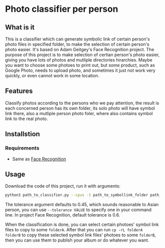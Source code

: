 # Photo classifier per person

## What is it
This is a classifier which can generate symbolic link of certain person's photo files in specified folder, to make the selection of certain person's photo easier. 
It's based on Adam Geitgey's Face Recognition project.
The purpose of this project is to make selection of certian person's photo easier, giving you have lots of photos and mutliple directories hirarchies.
Maybe you want to choose some photoes to print out, but some product, such as Google Photo, needs to upload photo, and sometimes it just not work very quickly, or even cannot work in some location.

## Features
Classify photos according to the persons who we pay attention, the result is each concerned person has its own folder, its solo photo will have symbol link there, also a mutliple person photo foler, where also contains symbol link to the real photo.

## Installstion

### Requirements
  * Same as [Face Recognition](https://github.com/ageitgey/face_recognition)

## Usage
Download the code of this project, run it with arguments:
```bash
python3 path_to_classifier.py --cpus -1 path_to_symbollink_folder path_to_single_target_persons_photoes_folder path_to_photoes_to_classify
```
The tolerance argument defaults to 0.45, which sounds reasonable to Asian person, you can use `--tolerance VALUE` to specify one in your command line. In project Face Recognition, default tolerance is 0.6. 

When the classification is done, you can select certain photoes' symbol link files to copy to some `folderA`.
After that you can run `cp -rL folderA folderB` to copy these selected symbol link files' photoes to some `folderB`, then you can use them to publish your album or do whatever you want.
